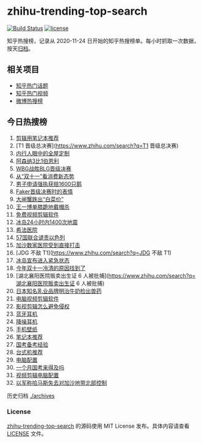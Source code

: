 # zhihu-trending-top-search

[![Build Status](https://github.com/justjavac/zhihu-trending-top-search/workflows/ci/badge.svg?branch=main)](https://github.com/justjavac/zhihu-trending-top-search/actions)
[![license](https://img.shields.io/github/license/justjavac/zhihu-trending-top-search)](https://github.com/justjavac/zhihu-trending-top-search/blob/main/LICENSE)

知乎热搜榜，记录从 2020-11-24
日开始的知乎热搜榜单。每小时抓取一次数据，按天[归档](./archives)。

## 相关项目

- [知乎热门话题](https://github.com/justjavac/zhihu-trending-hot-questions)
- [知乎热门视频](https://github.com/justjavac/zhihu-trending-hot-video)
- [微博热搜榜](https://github.com/justjavac/weibo-trending-hot-search)

## 今日热搜榜

<!-- BEGIN -->
<!-- 最后更新时间 Mon Nov 13 2023 12:10:53 GMT+0800 (China Standard Time) -->

1. [剪辑用笔记本推荐](https://www.zhihu.com/search?q=剪辑用笔记本推荐)
1. [T1 晋级总决赛](https://www.zhihu.com/search?q=T1 晋级总决赛)
1. [内行人眼中的全屋定制](https://www.zhihu.com/search?q=内行人眼中的全屋定制)
1. [阿森纳3比1伯恩利](https://www.zhihu.com/search?q=阿森纳3比1伯恩利)
1. [WBG战胜BLG晋级决赛](https://www.zhihu.com/search?q=WBG战胜BLG晋级决赛)
1. [从“双十一”看消费新态势](https://www.zhihu.com/search?q=从“双十一”看消费新态势)
1. [男子申请强执获赔1600只鹅](https://www.zhihu.com/search?q=男子申请强执获赔1600只鹅)
1. [Faker晋级决赛时的表情](https://www.zhihu.com/search?q=Faker晋级决赛时的表情)
1. [大闸蟹跌出“白菜价”](https://www.zhihu.com/search?q=大闸蟹跌出“白菜价”)
1. [王一博单膝跪地戴帽杀](https://www.zhihu.com/search?q=王一博单膝跪地戴帽杀)
1. [免费视频剪辑软件](https://www.zhihu.com/search?q=免费视频剪辑软件)
1. [冰岛24小时内1400次地震](https://www.zhihu.com/search?q=冰岛24小时内1400次地震)
1. [希法医院](https://www.zhihu.com/search?q=希法医院)
1. [57国联合谴责以色列](https://www.zhihu.com/search?q=57国联合谴责以色列)
1. [加沙数家医院受到直接打击](https://www.zhihu.com/search?q=加沙数家医院受到直接打击)
1. [JDG 不敌 T1](https://www.zhihu.com/search?q=JDG 不敌 T1)
1. [冰岛宣布进入紧急状态](https://www.zhihu.com/search?q=冰岛宣布进入紧急状态)
1. [今年双十一冷清的原因找到了](https://www.zhihu.com/search?q=今年双十一冷清的原因找到了)
1. [湖北襄阳医院贩卖出生证 6
   人被批捕](https://www.zhihu.com/search?q=湖北襄阳医院贩卖出生证 6 人被批捕)
1. [日本知名乳业品牌明治牛奶检出兽药](https://www.zhihu.com/search?q=日本知名乳业品牌明治牛奶检出兽药)
1. [电脑视频剪辑软件](https://www.zhihu.com/search?q=电脑视频剪辑软件)
1. [影视剪辑怎么避免侵权](https://www.zhihu.com/search?q=影视剪辑怎么避免侵权)
1. [蓝牙耳机](https://www.zhihu.com/search?q=蓝牙耳机)
1. [降噪耳机](https://www.zhihu.com/search?q=降噪耳机)
1. [手机壁纸](https://www.zhihu.com/search?q=手机壁纸)
1. [笔记本推荐](https://www.zhihu.com/search?q=笔记本推荐)
1. [国考备考经验](https://www.zhihu.com/search?q=国考备考经验)
1. [台式机推荐](https://www.zhihu.com/search?q=台式机推荐)
1. [电脑配置](https://www.zhihu.com/search?q=电脑配置)
1. [一个月国考来得及吗](https://www.zhihu.com/search?q=一个月国考来得及吗)
1. [视频剪辑电脑配置](https://www.zhihu.com/search?q=视频剪辑电脑配置)
1. [以军称哈马斯失去对加沙地带北部控制](https://www.zhihu.com/search?q=以军称哈马斯失去对加沙地带北部控制)

<!-- END -->

历史归档 [./archives](./archives)

### License

[zhihu-trending-top-search](https://github.com/justjavac/zhihu-trending-top-search)
的源码使用 MIT License 发布。具体内容请查看 [LICENSE](./LICENSE) 文件。
